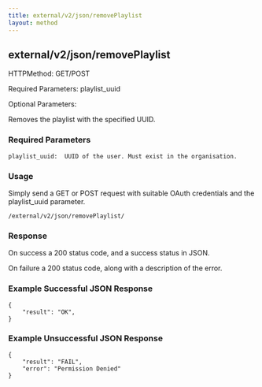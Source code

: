 ```yaml
---
title: external/v2/json/removePlaylist
layout: method
---
```

## external/v2/json/removePlaylist

HTTPMethod: GET/POST

Required Parameters: playlist_uuid

Optional Parameters:

Removes the playlist with the specified UUID.

### Required Parameters
`
playlist_uuid:  UUID of the user. Must exist in the organisation.
`

### Usage

Simply send a GET or POST request with suitable OAuth credentials and the playlist_uuid parameter.

`/external/v2/json/removePlaylist/`

### Response

On success a 200 status code, and a success status in JSON.

On failure a 200 status code, along with a description of the error.

### Example Successful JSON Response

    {
        "result": "OK",
    }

### Example Unsuccessful JSON Response

    {
        "result": "FAIL",
        "error": "Permission Denied" 
    }

